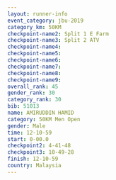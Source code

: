 ```yaml
---
layout: runner-info 
event_category: jbu-2019 
category_km: 50KM 
checkpoint-name2: Split 1 E Farm 
checkpoint-name3: Split 2 ATV 
checkpoint-name4: 
checkpoint-name5: 
checkpoint-name6: 
checkpoint-name7: 
checkpoint-name8: 
checkpoint-name9: 
overall_rank: 45
gender_rank: 30
category_rank: 30
bib: 51013
name: AMIRUDDIN HAMID
category: 50KM Men Open
gender: Male
time: 12-10-59
start: 0-00.0
checkpoint2: 4-41-48
checkpoint3: 10-49-28
finish: 12-10-59
country: Malaysia
---
```

